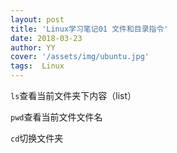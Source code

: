 ```yaml
---
layout: post
title: 'Linux学习笔记01 文件和目录指令'
date: 2018-03-23
author: YY
cover: '/assets/img/ubuntu.jpg'
tags:  Linux
---
```

`ls`查看当前文件夹下内容（list）

`pwd`查看当前文件文件名

```cd```切换文件夹
